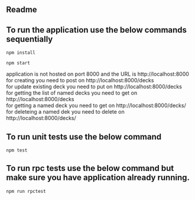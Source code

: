 ## Readme


## To run the application use the below commands sequentially
```
npm install

npm start
```
application is not hosted on port 8000 and the URL is http://localhost:8000 <br />
for creating you need to post on http://localhost:8000/decks <br />
for update existing deck you need to put on http://localhost:8000/decks <br />
for getting the list of named decks you need to get on  http://localhost:8000/decks <br />
for getting a named deck you need to get on  http://localhost:8000/decks/<name> <br />
for deleteing a named dek you need to delete on  http://localhost:8000/decks/<name> <br />
## To run unit tests use the below command
```
npm test
```
## To run rpc tests use the below command but make sure you have application already running.
```
npm run rpctest
```
